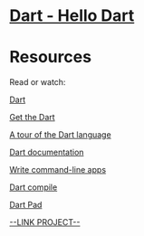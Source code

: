 # [Dart - Hello Dart](https://intranet.hbtn.io/projects/2698)

<html>
<div class="panel panel-default" id="project-description">
 <div class="panel-body">
  <h1>
   <strong>
    Resources
   </strong>
  </h1>
  <p>
   Read or watch:
  </p>
  <p>
   <a href="https://dart.dev/overview" target="_blank" title="Dart">
    Dart
   </a>
  </p>
  <p>
   <a href="https://dart.dev/get-dart" target="_blank" title="Get the Dart">
    Get the Dart
   </a>
  </p>
  <p>
   <a href="https://dart.dev/guides/language/language-tour" target="_blank" title="A tour of the Dart language">
    A tour of the Dart language
   </a>
  </p>
  <p>
   <a href="https://dart.dev/guides" target="_blank" title="Dart documentation">
    Dart documentation
   </a>
  </p>
  <p>
   <a href="https://dart.dev/tutorials/server/cmdline" target="_blank" title="Write command-line apps">
    Write command-line apps
   </a>
  </p>
  <p>
   <a href="https://dart.dev/tools/dart-compile" target="_blank" title="Dart compile">
    Dart compile
   </a>
  </p>
  <p>
   <a href="https://dartpad.dev/?" target="_blank" title="Dart Pad">
    Dart Pad
   </a>
  </p>
 </div>
</div>

[--LINK PROJECT--](https://intranet.hbtn.io/projects/2698)
</html>